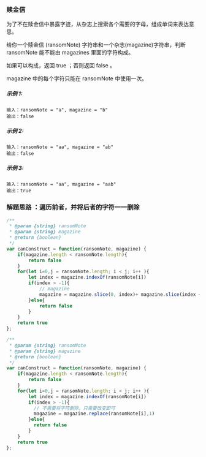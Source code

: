 ### 赎金信
为了不在赎金信中暴露字迹，从杂志上搜索各个需要的字母，组成单词来表达意思。

给你一个赎金信 (ransomNote) 字符串和一个杂志(magazine)字符串，判断 ransomNote 能不能由 magazines 里面的字符构成。

如果可以构成，返回 true ；否则返回 false 。

magazine 中的每个字符只能在 ransomNote 中使用一次。

##### 示例 1:

    输入：ransomNote = "a", magazine = "b"
    输出：false

##### 示例 2:

    输入：ransomNote = "aa", magazine = "ab"
    输出：false

##### 示例 3:

    输入：ransomNote = "aa", magazine = "aab"
    输出：true 

### 解题思路 ：遍历前者，并将后者的字符一一删除
```js
/**
 * @param {string} ransomNote
 * @param {string} magazine
 * @return {boolean}
 */
var canConstruct = function(ransomNote, magazine) {
    if(magazine.length < ransomNote.length){
        return false
    }
    for(let i=0,j = ransomNote.length; i < j; i++ ){
        let index = magazine.indexOf(ransomNote[i])
        if(index > -1){
            // magazine
            magazine = magazine.slice(0, index)+ magazine.slice(index + 1,magazine.length)
        }else{
            return false
        }
    }
    return true
};
```
```js
/**
 * @param {string} ransomNote
 * @param {string} magazine
 * @return {boolean}
 */
var canConstruct = function(ransomNote, magazine) {
    if(magazine.length < ransomNote.length){
        return false
    }
    for(let i=0,j = ransomNote.length; i < j; i++ ){
        let index = magazine.indexOf(ransomNote[i])
        if(index > -1){
          // 不需要将字符删除，只需要改变即可
          magazine = magazine.replace(ransomNote[i],1)
        }else{
          return false
        }
    }
    return true
};
```


